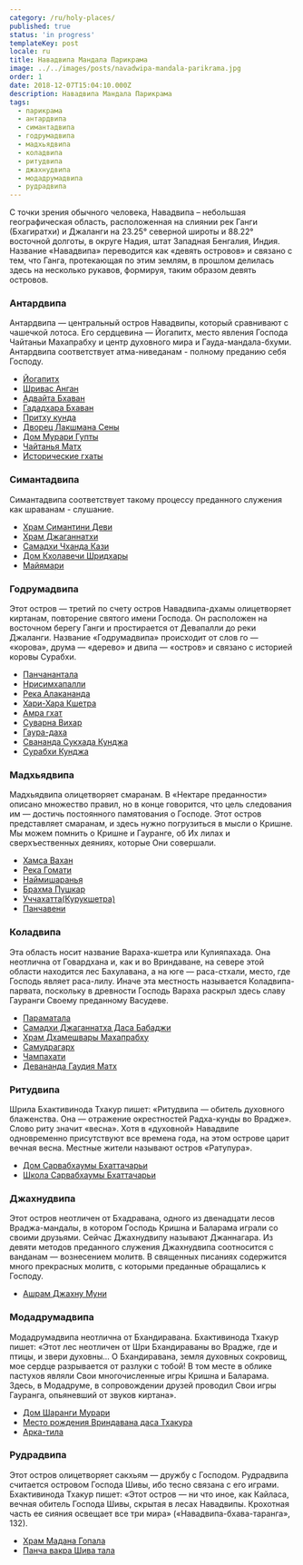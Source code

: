 ```yaml
---
category: /ru/holy-places/
published: true
status: 'in progress'
templateKey: post
locale: ru
title: Навадвипа Мандала Парикрама
image: ../../images/posts/navadwipa-mandala-parikrama.jpg
order: 1
date: 2018-12-07T15:04:10.000Z
description: Навадвипа Мандала Парикрама
tags:
  - парикрама
  - антардвипа
  - симантадвипа
  - годрумадвипа
  - мадхьядвипа
  - коладвипа
  - ритудвипа
  - джахнудвипа
  - модадрумадвипа
  - рудрадвипа
---
```

С точки зрения обычного человека, Навадвипа – небольшая географическая область, расположенная на слиянии рек Ганги (Бхагиратхи) и Джаланги на 23.25° северной широты и 88.22° восточной долготы, в округе Надия, штат Западная Бенгалия, Индия. Название «Навадвипа» переводится как «девять островов» и связано с тем, что Ганга, протекающая по этим землям, в прошлом делилась здесь на несколько рукавов, формируя, таким образом девять островов.

### Антардвипа
Антардвипа — центральный остров Навадвипы, который сравнивают с чашечкой лотоса. Его сердцевина — Йогапитх, место явления Господа Чайтаньи Махапрабху и центр духовного мира и Гауда-мандала-бхуми. Антардвипа соответствует атма-ниведанам - полному преданию себя Господу.

  - [Йогапитх](/ru/yogapith)
  - [Шривас Анган](ru/srivas-angan)
  - [Адвайта Бхаван](ru/advaita-bhavan)
  - [Гададхара Бхаван](/ru/gadadhara-bhavan)
  - [Притху кунда](/ru/prithu-kunda)
  - [Дворец Лакшмана Сены](/ru/lakshmana-sena-palace)
  - [Дом Мурари Гупты](/ru/murari-gupta-house)
  - [Чайтанья Матх](/ru/chaitanya-math)
  - [Исторические гхаты](/ru/historic-ghats)

### Симантадвипа
Симантадвипа соответствует такому процессу преданного служения как шраванам - слушание.

  - [Храм Симантини Деви](/ru/simantini-devi-temple)
  - [Храм Джаганнатхи](/ru/jagannath-temple/)
  - [Самадхи Чханда Кази](/ru/chand-kazi-samadhi/)
  - [Дом Кхолавечи Шридхары](/ru/sridhara-angan/)
  - [Майямари](/ru/mayamari/)

### Годрумадвипа
Этот остров — третий по счету остров Навадвипа-дхамы олицетворяет киртанам, повторение святого имени Господа. Он расположен на восточном берегу Ганги и простирается от Девапалли до реки Джаланги. Название «Годрумадвипа» происходит от слов го — «корова», друма — «дерево» и двипа — «остров» и связано с историей коровы Сурабхи.

  - [Панчанантала](/ru/panchanantala/)
  - [Нрисимхапалли](/ru/nrisimhapalli/)
  - [Река Алакананда](/ru/alakananda-river/)
  - [Хари-Хара Кшетра](/ru/harihara-kshetra/)
  - [Амра гхат](/ru/amra-ghat/)
  - [Суварна Вихар](/ru/suvarna-vihar/)
  - [Гаура-даха](/ru/gaura-daha/)
  - [Свананда Сукхада Кунджа](/ru/svananda-sukhada-kunja/)
  - [Сурабхи Кунджа](/ru/surabhi-kunja/)

### Мадхьядвипа
Мадхьядвипа олицетворяет смаранам. В «Нектаре преданности» описано множество правил, но в конце говорится, что цель следования им — достичь постоянного памятования о Господе. Этот остров представляет смаранам, и здесь нужно погрузиться в мысли о Кришне. Мы можем помнить о Кришне и Гауранге, об Их лилах и сверхъественных деяниях, которые Они совершали.

  - [Хамса Вахан](/ru/hamsa-vahan/)
  - [Река Гомати](/ru/gomati-river/)
  - [Наймишаранья](/ru/naimisharanya/)
  - [Брахма Пушкар](/ru/brahma-pushkar/)
  - [Уччахатта(Курукшетра)](/ru/uchahatta/)
  - [Панчавени](/ru/panchaveni/)

### Коладвипа
Эта область носит название Вараха-кшетра или Кулияпахада. Она неотлична от Говардхана и, как и во Вриндаване, на севере этой области находится лес Бахулавана, а на юге — раса-стхали, место, где Господь являет раса-лилу. Иначе эта местность называется Коладвипа-парвата, поскольку в древности Господь Вараха раскрыл здесь славу Гауранги Своему преданному Васудеве.

  - [Параматала](/ru/paramatala/)
  - [Самадхи Джаганнатха Даса Бабаджи](/ru/jagannath-das-babaji-samadhi/)
  - [Храм Дхамешвары Махапрабху](/ru/dhameshvar-mahaprabhu-temple/)
  - [Самудрагарх](/ru/samudragarh/)
  - [Чампахати](/ru/champahati/)
  - [Девананда Гаудия Матх](/ru/devananda-gaudiya-math/)

### Ритудвипа
Шрила Бхактивинода Тхакур пишет: «Ритудвипа — обитель духовного блаженства. Она — отражение окрестностей Радха-кунды во Врадже». Слово риту значит «весна». Хотя в «духовной» Навадвипе одновременно присутствуют все времена года, на этом острове царит вечная весна. Местные жители называют остров «Ратупура».

  - [Дом Сарвабхаумы Бхаттачарьи](/ru/sarvabhauma-bhattacharya-house/)
  - [Школа Сарвабхаумы Бхаттачарьи](/ru/sarvabhauma-bhattacharya-shcool/)

### Джахнудвипа
Этот остров неотличен от Бхадравана, одного из двенадцати лесов Враджа-мандалы, в котором Господь Кришна и Баларама играли со своими друзьями. Сейчас Джахнудвипу называют Джаннагара. Из девяти методов преданного служения Джахнудвипа соотносится с ванданам — вознесением молитв. В священных писаниях содержится много прекрасных молитв, с которыми преданные обращались к Господу.

  - [Ашрам Джахну Муни](/ru/jahnu-muni-ashram/)

### Модадрумадвипа
Модадрумадвипа неотлична от Бхандиравана. Бхактивинода Тхакур пишет: «Этот лес неотличен от Шри Бхандираваны во Врадже, где и птицы, и звери духовны… О Бхандиравана, земля духовных сокровищ, мое сердце разрывается от разлуки с тобой! В том месте в облике пастухов являли Свои многочисленные игры Кришна и Баларама. Здесь, в Модадруме, в сопровождении друзей проводил Свои игры Гауранга, опьяневший от звуков киртана».

  - [Дом Шаранги Мурари](/ru/saranga-murari-house/)
  - [Место рождения Вриндавана даса Тхакура](/ru/vrindavan-das-thakur-birthplace/)
  - [Арка-тила](/ru/arka-tila/)

### Рудрадвипа
Этот остров олицетворяет сакхьям — дружбу с Господом. Рудрадвипа считается островом Господа Шивы, ибо тесно связана с его играми. Бхактивинода Тхакур пишет: «Этот остров — ни что иное, как Кайласа, вечная обитель Господа Шивы, скрытая в лесах Навадвипы. Крохотная часть ее сияния освещает все три мира» («Навадвипа-бхава-таранга», 132).

  - [Храм Мадана Гопала](/ru/madana-gopal-temple/)
  - [Панча вакра Шива тала](/ru/pancha-vakra-shiva-tala/)

<tbd locale="ru" url="mailto:haribol@mayapur.live"></tbd>
